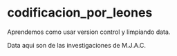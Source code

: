 # codificacion_por_leones
Aprendemos como usar version control y limpiando data.

Data aqui son de las investigaciones de M.J.A.C.
